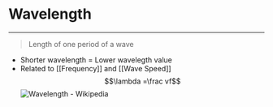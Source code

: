 # Wavelength
---
> Length of one period of a wave
- Shorter wavelength = Lower wavelegth value
- Related to [[Frequency]] and [[Wave Speed]]
$$\lambda =\frac vf$$
![Wavelength - Wikipedia](https://upload.wikimedia.org/wikipedia/commons/thumb/6/62/Sine_wavelength.svg/1200px-Sine_wavelength.svg.png)